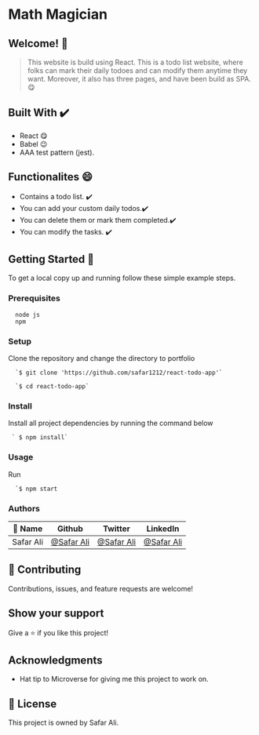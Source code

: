 # Math Magician

## Welcome! 👋

> This website is build using React. This is a todo list website, where folks can mark their daily todoes and can modify them anytime they want. Moreover, it also has three pages, and have been build as SPA. 😋

<!-- ScreenShot 1                                      |
:------------------------------------------------:|
<img src="./Screenshots/Screenshot%201.png" height="600" width=auto> | 
ScreenShot 2                                      |
:------------------------------------------------:|
<img src="./Screenshots/Screenshot%202.png" width= "1200"> -->

                              
## Built With ✔️


- React 😋
- Babel 😉
- AAA test pattern (jest).

## Functionalites 😄

- Contains a todo list. ✔️
- You can add your custom daily todos.✔️
- You can delete them or mark them completed.✔️
- You can modify the tasks. ✔️





<!-- ## Live Demo ✔️

[Live Demo Link]() -->


## Getting Started 🙌

To get a local copy up and running follow these simple example steps.

### Prerequisites
```
  node js
  npm

```
### Setup
Clone the repository and change the directory to portfolio

``` 
  `$ git clone 'https://github.com/safar1212/react-todo-app'`

  `$ cd react-todo-app`

```

### Install
Install all project dependencies by running the command below
 
``` 
 ` $ npm install`
```
### Usage

Run
``` 
  `$ npm start
```


### Authors

| 👤 Name | Github | Twitter | LinkedIn |
|------|--------|---------|----------|
|Safar Ali|[@Safar Ali](https://github.com/safar1212)|[@Safar Ali](https://twitter.com/SafarAli999)|[@Safar Ali](https://www.linkedin.com/in/safar-ali999/)|

## 🤝 Contributing

Contributions, issues, and feature requests are welcome!

## Show your support

Give a ⭐️ if you like this project!

## Acknowledgments

- Hat tip to Microverse for giving me this project to work on.

## 📝 License

This project is owned by Safar Ali.
